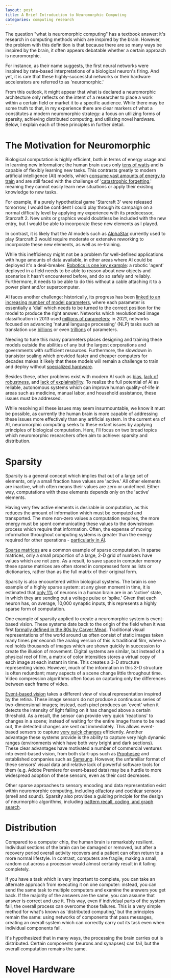 ```yaml
---
layout: post
title: A Brief Introduction to Neuromorphic Computing
categories: computing research
---
```


The question "what is neuromorphic computing" has a textbook answer: it's research in computing methods which are inspired by the brain. However, the problem with this definition is that because there are so many ways be inspired by the brain, it often appears debatable whether a certain approach is neuromorphic. 

For instance, as their name suggests, the first neural networks were inspired by rate-based interpretations of a biological neuron's firing. And yet, it is rare that these highly-successful networks or their hardware accelerators are referred to as 'neuromorphic.' 

From this outlook, it might appear that what is declared a neuromorphic architecture only reflects on the intent of a researcher to place a work within a certain field or market it to a specific audience. While there may be some truth to that, in my experience there are clear markers of what a constitutes a modern neuromorphic strategy: a focus on utilizing forms of sparsity, achieving distributed computing, and utilizing novel hardware. Below, I explain each of these principles in further detail. 

<!--more-->

# The Motivation for Neuromorphic

Biological computation is highly efficient, both in terms of energy usage and in learning new information; the human brain uses only [tens of watts](https://www.scientificamerican.com/article/thinking-hard-calories/) and is capable of flexibly learning new tasks. This contrasts greatly to modern artificial intelligence (AI) models, which [consume vast amounts of energy to train](https://arxiv.org/abs/1906.02243) and are still faced with the challenge of '[catastrophic forgetting](https://www.sciencedirect.com/science/article/pii/S0893608019300231),' meaning they cannot easily learn new situations or apply their existing knowledge to new tasks.

For example, if a purely hypothetical game 'Starcraft 3' were released tomorrow, I would be confident I could play through its campaign on a normal difficulty level by applying my experience with its predecessor, Starcraft 2. New units or graphics would doubtless be included with the new entry, but I would be able to incorporate these new elements as I played.

In contrast, it is likely that the AI models such as [AlphaStar](https://deepmind.com/blog/article/alphastar-mastering-real-time-strategy-game-starcraft-ii) currently used to play Starcraft 2 would require moderate or extensive reworking to incorporate these new elements, as well as re-training. 

While this inefficiency might not be a problem for well-defined applications with huge amounts of data available, in other areas where AI could be deployed it's a deal-breaker. [Robotics is one key example](https://spectrum.ieee.org/how-deepmind-is-reinventing-the-robot): a robotic 'agent' deployed in a field needs to be able to reason about new objects and scenarios it hasn't encountered before, and do so safely and reliably. Furthermore, it needs to be able to do this without a cable attaching it to a power plant and/or supercomputer. 

AI faces another challenge: historically, its progress has been [linked to an increasing number of model parameters](https://dl.acm.org/doi/pdf/10.1145/3381831), where each parameter is essentially a 'dial' which needs to be turned to the correct position for the model to produce the right answer. Networks which revolutionized image classification in 2013 used [millions of parameters](https://towardsdatascience.com/understanding-alexnet-a-detailed-walkthrough-20cd68a490aa); in 2021, networks focused on advancing 'natural language processing' (NLP) tasks such as translation use [billions](https://developer.nvidia.com/blog/openai-presents-gpt-3-a-175-billion-parameters-language-model/) or even [trillions](https://arxiv.org/pdf/2101.03961.pdf) of parameters. 

Needing to tune this many parameters places designing and training these models outside the abilities of any but the largest corporations and governments with sufficient resources. Furthermore, the slowdown in transistor scaling which provided faster and cheaper computers for decades makes it likely that these models will remain a challenge to train and deploy without [specialized hardware](https://ieeexplore.ieee.org/abstract/document/9286149?casa_token=bqJFvwVowKYAAAAA:GvfAWMVDwY1NsdbfyqjzZ7PmYuCx-2AlJ6QWaruu19VOpNKhPt4iInWDXZ8pR3EUrQeDViRV). 

Besides these, other problems exist with modern AI such as [bias](https://hbr.org/2019/10/what-do-we-do-about-the-biases-in-ai), [lack of robustness](https://towardsdatascience.com/breaking-neural-networks-with-adversarial-attacks-f4290a9a45aa), and [lack of explainability](https://en.wikipedia.org/wiki/Explainable_artificial_intelligence). To realize the full potential of AI as reliable, autonomous systems which can improve human quality-of-life in areas such as medicine, manual labor, and household assistance, these issues must be addressed. 

While resolving all these issues may seem insurmountable, we know it must be possible, as currently the human brain is more capable of addressing these issues more effectively than any artificial system. In the current era of AI, neuromorphic computing seeks to these extant issues by applying principles of biological computation. Here, I'll focus on two broad topics which neuromorphic researchers often aim to achieve: sparsity and distribution. 

# Sparsity

Sparsity is a general concept which implies that out of a large set of elements, only a small fraction have values are 'active.' All other elements are inactive, which often means their values are zero or undefined. Either way, computations with these elements depends only on the 'active' elements. 

Having very few active elements is desirable in computation, as this reduces the amount of information which must be computed and transported. The more non-zero values a computation requires, the more energy must be spent communicating these values to the downstream process which require that information. Often, the expense of moving information throughout computing systems is greater than the energy required for other operations - [particularly in AI](https://ieeexplore.ieee.org/abstract/document/8335698?casa_token=OTb7GK9KyNEAAAAA:5pp1G855ulinLu7WiiFtxWzT2qyXHZQzVgR7dbjb3VKI7NF5ARwJ-3N1gpRtd65T73_2fMvb). 

[Sparse matrices](https://en.wikipedia.org/wiki/Sparse_matrix) are a common example of sparse computation. In sparse matrices, only a small proportion of a large, 2-D grid of numbers have values which are not zero. As a result, to save space in computer memory these sparse matrices are often stored in compressed form as lists or dictionaries, rather than as the full matrix of their original form. 

Sparsity is also encountered within biological systems. The brain is one example of a highly sparse system: at any given moment in time, it is estimated that [only 1%](https://aiimpacts.org/rate-of-neuron-firing/) of neurons in a human brain are in an 'active' state, in which they are sending out a voltage pulse or 'spike.' Given that each neuron has, on average, 10,000 synaptic inputs, this represents a highly sparse form of computation. 

One example of sparsity applied to create a neuromorphic system is event-based vision. These systems date back to the origin of the field when it was first [formally defined in the 80s by Carver Mead](https://ieeexplore.ieee.org/abstract/document/58356?casa_token=4dZiSoZykVYAAAAA:zhUavTNjZhXWQcPMe0aEFROYnAglDyfeTzNPKDiK1UN5JWPLqtudZj4USor5liiBXVCSEJaD). Traditional visual representations of the world around us often consist of static images taken many times per second: the analog version of this is traditional film, where a reel holds thousands of images which are shown quickly in succession to create the illusion of movement. Digital systems are similar, but instead of a physical reel of film, a matrix of color intensities stores a virtual copy of each image at each instant in time. This creates a 3-D structure representing video. However, much of the information in this 3-D structure is often redundant; many aspects of a scene change little throughout time. Video compression algorithms often focus on capturing only the differences between each frame of video. 

[Event-based vision](https://ieeexplore.ieee.org/stamp/stamp.jsp?arnumber=9138762) takes a different view of visual representation inspired by the retina. These image sensors do not produce a continuous series of two-dimensional images; instead, each pixel produces an 'event' when it detects the intensity of light falling on it has changed above a certain threshold. As a result, the sensor can provide very quick 'reactions' to changes in a scene; instead of waiting for the entire image frame to be read out, the detected changes are sent out immediately. This allows event-based sensors to capture [very quick changes](https://www.youtube.com/watch?v=eomALySSGVU) efficiently. Another advantage these systems provide is the ability to capture very high dynamic ranges (environments which have both very bright and dark sections). These clear advantages have motivated a number of commercial ventures into event-based vision, from both start-ups such as [Prophesee](https://www.youtube.com/watch?v=MjX3z-6n3iA) and established companies such as [Samsung](https://www.youtube.com/watch?v=6xOmo7Ikwzk). However, the unfamiliar format of these sensors' visual data and relative lack of powerful software tools for them (e.g. Adobe Premiere for event-based data) may be a hurdle to more widespread adoption of these sensors, even as their cost decreases. 

Other sparse approaches to sensory encoding and data representation exist within neuromorphic computing, including [olfactory](https://www.nature.com/articles/s42256-020-0159-4) and [cochlear](https://www.sciencedirect.com/science/article/pii/S0959438810000450?casa_token=Hl9E52r-UBAAAAAA:ZHTQNd97sGzLgN07J6OaF9t7F3NNDKAZW3was9eAEHTiZkLvx97lgy8wvSnL698uo2ybewc) sensors (smell and sound). Sparsity also provides a guiding principle for the design of neurmorphic algorithms, including [pattern recall, coding, and graph search](https://ieeexplore.ieee.org/document/9395703).

# Distribution

Compared to a computer chip, the human brain is remarkably resilient. Individual sections of the brain can be damaged or removed, but after a recovery period overall activity recovers and a patient can often return to a more normal lifestyle. In contrast, computers are fragile; making a small, random cut across a processor would almost certainly result in it failing completely. 

If you have a task which is very important to complete, you can take an alternate approach from executing it on one computer: instead, you can send the same task to multiple computers and examine the answers you get back. If the majority of the answers are the same, you can assume that answer is correct and use it. This way, even if individual parts of the system fail, the overall process can overcome those failures. This is a very simple method for what's known as 'distributed computing,' but the principles remain the same: using networks of components that pass messages, creating an overall system which can correctly carry out its task even when individual components fail.

It's hypothesized that in many ways, the processing the brain carries out is distributed. Certain components (neurons and synapses) can fail, but the overall computation remains the same. 

# Novel Hardware



